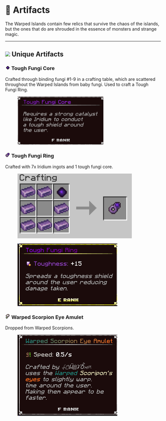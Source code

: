 # 📿 Artifacts

The Warped Islands contain few relics that survive the chaos of the islands, but the ones that do are shrouded in the essence of monsters and strange magic.

***

## ![](https://wiki.drgnshield.com/~gitbook/image?url=https%3A%2F%2F1729500015-files.gitbook.io%2F%7E%2Ffiles%2Fv0%2Fb%2Fgitbook-x-prod.appspot.com%2Fo%2Fspaces%252F6yr2oI9PwLQ7DW24nBxU%252Fuploads%252FC9K8UpepSsn26nvoC94f%252Ftool-orb.png%3Falt%3Dmedia%26token%3D182a1309-27c2-4dfc-9ad2-0efcd9bdaa76\&width=300\&dpr=4\&quality=100\&sign=581e5d0f\&sv=2) Unique Artifacts <a href="#unique-artifacts" id="unique-artifacts"></a>

### ![](../../../.gitbook/assets/fungicore.png) **Tough Fungi Core**

Crafted through binding fungi #1-9 in a crafting table, which are scattered throughout the Warped Islands from baby fungi. Used to craft a Tough Fungi Ring.

<figure><img src="../../../.gitbook/assets/fungicoredesc.png" alt="" width="278"><figcaption></figcaption></figure>

### ![](../../../.gitbook/assets/fungiring.png) **Tough Fungi Ring**

Crafted with 7x Iridium ingots and 1 tough fungi core.

<figure><img src="../../../.gitbook/assets/toughfungiringrecipe.png" alt="" width="370"><figcaption></figcaption></figure>

<figure><img src="../../../.gitbook/assets/fungiringdesc.png" alt=""><figcaption></figcaption></figure>

### ![](../../../.gitbook/assets/warpedscorpionamulet.png) **Warped Scorpion Eye Amulet**

Dropped from Warped Scorpions.

<figure><img src="../../../.gitbook/assets/warpedamuletdesc.png" alt=""><figcaption></figcaption></figure>
